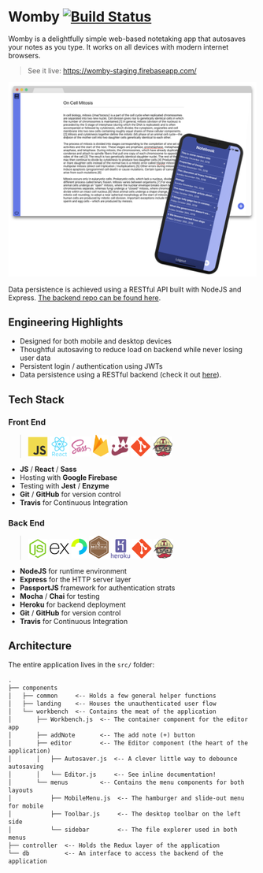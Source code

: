 # Womby [![Build Status](https://travis-ci.org/morgannewman/womby.svg?branch=master)](https://travis-ci.org/morgannewman/womby)

Womby is a delightfully simple web-based notetaking app that autosaves your notes as you type. It works on all devices with modern internet browsers.

> See it live: <a href="https://womby-staging.firebaseapp.com/" target="_blank">https://womby-staging.firebaseapp.com/</a>

<img src="src/assets/womby.png" alt="A screenshot of Womby's desktop layout" width="700">

Data persistence is achieved using a RESTful API built with NodeJS and Express. [The backend repo can be found here](https://github.com/morgannewman/womby-backend).

## Engineering Highlights

- Designed for both mobile and desktop devices
- Thoughtful autosaving to reduce load on backend while never losing user data
- Persistent login / authentication using JWTs
- Data persistence using a RESTful backend (check it out [here](https://github.com/morgannewman/womby-backend)).

## Tech Stack

### Front End

> <img src="src/assets/readme/js.svg" width="40px"> <img src="src/assets/readme/react.svg" width="40px"> <img src="src/assets/readme/sass.svg" width="40px"> <img src="src/assets/readme/firebase.svg" width="32px"> <img src="src/assets/readme/jest.svg" width="38px"> <img src="src/assets/readme/git.svg" width="40px"> <img src="src/assets/readme/travis-ci.svg" width="40px">

- **JS** / **React** / **Sass**
- Hosting with **Google Firebase**
- Testing with **Jest** / **Enzyme**
- **Git** / **GitHub** for version control
- **Travis** for Continuous Integration

### Back End

> <img src="src/assets/readme/node.svg" width="40px"> <img src="src/assets/readme/express.svg" width="40px"> <img src="src/assets/readme/passport.svg" width="32px"> <img src="src/assets/readme/mocha.svg" width="40px"> <img src="src/assets/readme/heroku.svg" width="40px"> <img src="src/assets/readme/git.svg" width="40px"> <img src="src/assets/readme/travis-ci.svg" width="40px">

- **NodeJS** for runtime environment
- **Express** for the HTTP server layer
- **PassportJS** framework for authentication strats
- **Mocha** / **Chai** for testing
- **Heroku** for backend deployment
- **Git** / **GitHub** for version control
- **Travis** for Continuous Integration

## Architecture

The entire application lives in the `src/` folder:

```text
.
├── components
│   ├── common     <-- Holds a few general helper functions
│   ├── landing    <-- Houses the unauthenticated user flow
│   └── workbench  <-- Contains the meat of the application
│       ├── Workbench.js  <-- The container component for the editor app
│       ├── addNote       <-- The add note (+) button
│       ├── editor        <-- The Editor component (the heart of the application)
│       │   ├── Autosaver.js  <-- A clever little way to debounce autosaving
│       │   └── Editor.js     <-- See inline documentation!
│       └── menus         <-- Contains the menu components for both layouts
│           ├── MobileMenu.js  <-- The hamburger and slide-out menu for mobile
│           ├── Toolbar.js     <-- The desktop toolbar on the left side
│           └── sidebar        <-- The file explorer used in both menus
├── controller  <-- Holds the Redux layer of the application
└── db          <-- An interface to access the backend of the application
```
